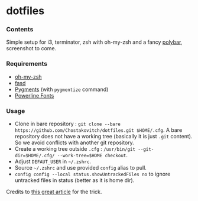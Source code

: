 # dotfiles

### Contents

Simple setup for i3, terminator, zsh with oh-my-zsh and a fancy [polybar](https://github.com/jaagr/polybar), screenshot to come.

### Requirements 

* [oh-my-zsh](https://github.com/robbyrussell/oh-my-zsh)
* [fasd](https://github.com/clvv/fasd)
* [Pygments](http://pygments.org/) (with `pygmentize` command)
* [Powerline Fonts](https://github.com/powerline/fonts)

### Usage

* Clone in bare repository : `git clone --bare https://github.com/Chostakovitch/dotfiles.git $HOME/.cfg`. A bare repository does not have a working tree (basically it is just `.git` content). So we avoid conflicts with another git repository.
* Create a working tree outside `.cfg` : `/usr/bin/git --git-dir=$HOME/.cfg/ --work-tree=$HOME checkout`.
* Adjust `DEFAUT_USER` in `~/.zshrc`.
* Source `~/.zshrc` and use provided `config` alias to pull.
* `config config --local status.showUntrackedFiles no` to ignore untracked files in status (better as it is home dir).

Credits to [this great article](https://developer.atlassian.com/blog/2016/02/best-way-to-store-dotfiles-git-bare-repo/) for the trick.
